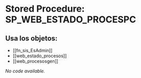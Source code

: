# Stored Procedure: SP_WEB_ESTADO_PROCESPC

## Usa los objetos:
- [[fn_sis_EsAdmin]]
- [[web_estado_procesos]]
- [[web_procesosgen]]

*No code available.*
